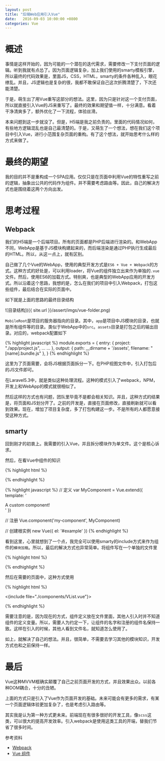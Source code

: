 ```yaml
---
layout: post
title: "后端Web应用引入Vue"
date:   2016-09-03 10:00:00 +0800
categories: Vue
---
```

# 概述

事情是这样开始的，因为可能的一个潜在的迭代需求，需要修改一下支付页面的逻辑。听到我就有点怂了。因为页面逻辑复杂，加上我们使用的smarty模板引擎，所以最终的代码效果是，里面JS，CSS，HTML，smarty的条件各种乱入，眼花缭乱。并且，JS逻辑也是复杂的很，我都不敢保证自己这次折腾清楚了，下次还能清楚。

于是，萌生出了用Vue重写这部分的想法。这里，因为只是针对这一个支付页面，所以就直接引入Vue的JS来重写了。最终的效果和期望值一样，十分满意。看着干净清爽多了，额外优化了一下流程，体验丝滑。

本来问题到这一步就没了。但是，H5端是我之前负责的。里面的代码情况如何，有些地方逻辑混乱也是自己最清楚的。于是，又萌生了一个想法，想在我们这个项目中引入Vue，进行小范围复杂页面的重构。有了这个想法，就开始思考什么样的方式来做了。

# 最终的期望

我的目的并不是重构成一个SPA应用。仅仅只是在页面中利用Vue的特性重写之前的逻辑，抽象出公共的代码作为组件。并不需要考虑路由等。因此，自己的解决方式也是围绕着这两个方向出发。

# 思考过程

## Webpack

我们的H5端是一个后端项目。所有的页面都是PHP后端进行渲染的。和WebApp不同，WebApp是基于JS模块构建起来的，而后端渲染是通过PHP执行生成最后的HTML。所以，从这一点上，就有区别。

自己做了几个Vue的WebApp，使用的典型开发方式是`ES6 + Vue + Webpack`的方式。这种方式的好处是，可以利用loader，将Vue的组件独立出来作为单独的`.vue`文件。然后，使用ES6的加载方式。特别爽，也是典型的WebApp应用的开发方式。所以沿着这个思路，我想的是，怎么在我们的项目中引入Webpack，打包这些组件，最后结合在实际的页面中。

如下就是上面的思路的最终目录结构

![目录结构]({{ site.url }}/assert/imgs/vue-folder.png)

`MobileRoot`是项目的服务器指向的目录。其中，`app`是项目中JS模块的目录，也就是所有组件等的目录。类似于WebApp中的`src`。`assets`目录是打包之后的输出目录。对应的，webpack配置如下

{% highlight javascript %}
module.exports = {
  entry: {
    project: "./app/project.js",
    ...
    ...
  },
  output: {
      path: __dirname + '/assets',
      filename: "[name].bundle.js"
  },
}
{% endhighlight %}

这里为了页面需要，会将JS根据页面拆分一下。在PHP视图文件中，引入打包后的JS文件即可。

在Laravel5.3中，就是类似这种处理流程。这种的模式引入了webpack，NPM，开发上和WebApp的模式就很相似了。

然后这样的方式也有问题，团队里毕竟不是都会相关知识。并且，这种方式的结果是，将页面和JS划分开了。之前的开发是，直接在页面修改，直接刷新就可以看到效果。现在，增加了项目复杂度，多了打包构建这一步。不是所有的人都愿意接受这种方式。

## smarty

回到刚才的初衷上。我需要的引入Vue，并且拆分模块作为单文件。这个是核心诉求。

然后，在看Vue中组件的知识

{% highlight html %}
<div id="example">
  <my-component></my-component>
</div>
{% endhighlight %}

{% highlight javascript %}
// 定义
var MyComponent = Vue.extend({
  template: '<div>A custom component!</div>'
})

// 注册
Vue.component('my-component', MyComponent)

// 创建根实例
new Vue({
  el: '#example'
})
{% endhighlight %}

看到这里，心里就想到了一个点，我完全可以使用smarty的include方式来作为组件的`模块加载`。所以，最后的解决方式也异常简单。将组件写在一个单独的文件里

{% highlight html %}
<template id="v-list">
<div><button @click="sayHello">sayHello</button></div>
</template>

<script type="text/javascript">
var VList = Vue.extend({
  template: '#vue-list',
  methods: {
    sayHello: function () {
      alert('hello world');
    }
  }
});
</script>
<style>
button {
  background: #f03;
  color:#fff;
}
</style>
{% endhighlight %}

然后在需要的页面中，这种方式使用

{% highlight html %}
<!-- 引入组件  -->
<{include file="./components/VList.vue"}>

<div id="app">
  <v-list></v-list>
</div>

<script type="text/javascript">
new Vue({
  el: '#app',
  components: {
    'v-list': VList
  }
})
</script>
{% endhighlight %}

需要注意的是，因为现在的方式，组件定义放在文件里面，其他人引入时并不知道组件的定义变量。所以，需要人为约定一下，让组件的名字和注册的组件名保持一致。这样在引入的时候，其他人看到文件名，就知道怎么使用了。

如上，就解决了自己的想法。并且，很简单，不需要去学习其他的模块知识，开发方式也和之前保持一样。

# 最后

Vue这种MVVM框确实颠覆了自己之前页面开发的方式，并且效果出众。以前各种DOM耦合，十分的丑陋。

上面的方式只是引入了Vue作为页面开发的基础。未来可能会有更多的需求，有某一个页面逻辑体验更加复杂了，也是考虑引入路由等。

其实我是认为第一种方式更未来。前端现在有很多很好的开发工具，像`scss`这类，可以很大的提高开发效率。引入webpack是使用这类工具的开端，替我们节省了很多时间。

参考资料

* [Webpack](https://webpack.github.io/)
* [Vue 组件](https://vuejs.org.cn/guide/components.html)
